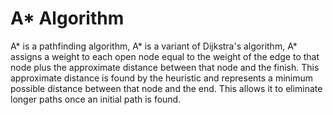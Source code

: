 # A* Algorithm
A* is a pathfinding algorithm, A* is a variant of Dijkstra's algorithm, A* assigns a weight to each open node equal to the weight of the edge to that node plus the approximate distance between that node and the finish. This approximate distance is found by the heuristic and represents a minimum possible distance between that node and the end. This allows it to eliminate longer paths once an initial path is found.

<img src="">
